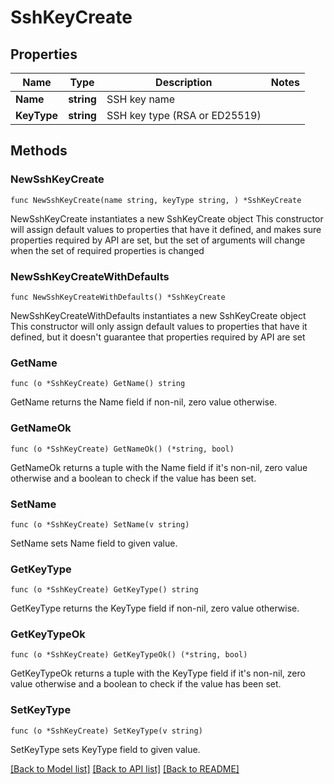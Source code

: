 # SshKeyCreate

## Properties

Name | Type | Description | Notes
------------ | ------------- | ------------- | -------------
**Name** | **string** | SSH key name | 
**KeyType** | **string** | SSH key type (RSA or ED25519) | 

## Methods

### NewSshKeyCreate

`func NewSshKeyCreate(name string, keyType string, ) *SshKeyCreate`

NewSshKeyCreate instantiates a new SshKeyCreate object
This constructor will assign default values to properties that have it defined,
and makes sure properties required by API are set, but the set of arguments
will change when the set of required properties is changed

### NewSshKeyCreateWithDefaults

`func NewSshKeyCreateWithDefaults() *SshKeyCreate`

NewSshKeyCreateWithDefaults instantiates a new SshKeyCreate object
This constructor will only assign default values to properties that have it defined,
but it doesn't guarantee that properties required by API are set

### GetName

`func (o *SshKeyCreate) GetName() string`

GetName returns the Name field if non-nil, zero value otherwise.

### GetNameOk

`func (o *SshKeyCreate) GetNameOk() (*string, bool)`

GetNameOk returns a tuple with the Name field if it's non-nil, zero value otherwise
and a boolean to check if the value has been set.

### SetName

`func (o *SshKeyCreate) SetName(v string)`

SetName sets Name field to given value.


### GetKeyType

`func (o *SshKeyCreate) GetKeyType() string`

GetKeyType returns the KeyType field if non-nil, zero value otherwise.

### GetKeyTypeOk

`func (o *SshKeyCreate) GetKeyTypeOk() (*string, bool)`

GetKeyTypeOk returns a tuple with the KeyType field if it's non-nil, zero value otherwise
and a boolean to check if the value has been set.

### SetKeyType

`func (o *SshKeyCreate) SetKeyType(v string)`

SetKeyType sets KeyType field to given value.



[[Back to Model list]](../README.md#documentation-for-models) [[Back to API list]](../README.md#documentation-for-api-endpoints) [[Back to README]](../README.md)


